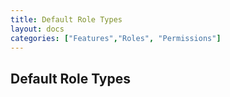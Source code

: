 ```yaml
---
title: Default Role Types
layout: docs
categories: ["Features","Roles", "Permissions"]
---
```


## Default Role Types
